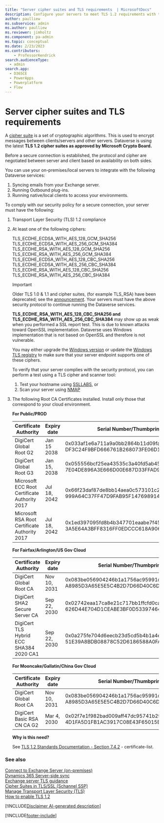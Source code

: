 ```yaml
---
title: "Server cipher suites and TLS requirements  | MicrosoftDocs"
description: Configure your servers to meet TLS 1.2 requirements with the latest cipher suites to use Dataverse services securely.
author: paulliew
ms.subservice: admin
ms.author: paulliew
ms.reviewer: jimholtz
ms.component: pa-admin
ms.topic: conceptual
ms.date: 2/23/2023
ms.contributors:
    - ProfessorKendrick
search.audienceType: 
  - admin
search.app:
  - D365CE
  - PowerApps
  - Powerplatform
  - Flow
---
```

# Server cipher suites and TLS requirements

A [cipher suite](/windows/win32/secauthn/cipher-suites-in-schannel) is a set of cryptographic algorithms. This is used to encrypt messages between clients/servers and other servers. Dataverse is using the latest **TLS 1.2 cipher suites as approved by Microsoft Crypto Board.** 

Before a secure connection is established, the protocol and cipher are negotiated between server and client based on availability on both sides. 

You can use your on-premises/local servers to integrate with the following Dataverse services:
1. Syncing emails from your Exchange server.
2. Running Outbound plug-ins.
3. Running native/local clients to access your environments.

To comply with our security policy for a secure connection, your server must have the following: 

1. Transport Layer Security (TLS) 1.2 compliance

2. At least one of the following ciphers: 

   TLS_ECDHE_ECDSA_WITH_AES_128_GCM_SHA256 <br />
   TLS_ECDHE_ECDSA_WITH_AES_256_GCM_SHA384 <br />
   TLS_ECDHE_RSA_WITH_AES_128_GCM_SHA256 <br />
   TLS_ECDHE_RSA_WITH_AES_256_GCM_SHA384 <br />
   TLS_ECDHE_ECDSA_WITH_AES_128_CBC_SHA256 <br />
   TLS_ECDHE_ECDSA_WITH_AES_256_CBC_SHA384 <br />
   TLS_ECDHE_RSA_WITH_AES_128_CBC_SHA256 <br />
   TLS_ECDHE_RSA_WITH_AES_256_CBC_SHA384

   > [!IMPORTANT]
   > Older TLS 1.0 & 1.1 and cipher suites, (for example TLS_RSA) have been deprecated; see the [announcement](../important-changes-coming.md#tls-rsa-cipher-suites-are-deprecated).
   > Your servers must have the above security protocol to continue running the Dataverse services.
   > 
   > **TLS_ECDHE_RSA_WITH_AES_128_CBC_SHA256 and TLS_ECDHE_RSA_WITH_AES_256_CBC_SHA384** may show up as weak when you performed a SSL report test. This is due to known attacks toward OpenSSL implementation. Dataverse uses Windows implementation that is not based on OpenSSL and therefore is not vulnerable. 

   You may either upgrade the [Windows version](/windows/win32/secauthn/cipher-suites-in-schannel) or update the [Windows TLS registry](/windows-server/security/tls/tls-registry-settings) to make sure that your server endpoint supports one of these ciphers.

   To verify that your server complies with the security protocol, you can perform a test using a TLS cipher and scanner tool:
   1. Test your hostname using [SSLLABS](https://www.ssllabs.com/ssltest/analyze.html), or
   2. Scan your server using [NMAP](https://nmap.org/)

3. The following Root CA Certificates installed. Install only those that correspond to your cloud environment.

   **For Public/PROD**

   |Certificate Authority  |Expiry date  |Serial Number/Thumbprint  |Download  |
   |---------|---------|---------|---------|
   |DigiCert Global Root G2     | Jan 15 2038        | 0x033af1e6a711a9a0bb2864b11d09fae5<br />DF3C24F9BFD666761B268073FE06D1CC8D4F82A4  |  [PEM](https://crt.sh/?d=8656329)       |
   |DigiCert Global Root G3     |  Jan 15, 2038       |  0x055556bcf25ea43535c3a40fd5ab4572<br />7E04DE896A3E666D00E687D33FFAD93BE83D349E    | [PEM](https://crt.sh/?d=8568700)        |
   |Microsoft ECC Root Certificate Authority 2017     | Jul 18, 2042        | 0x66f23daf87de8bb14aea0c573101c2ec<br />999A64C37FF47D9FAB95F14769891460EEC4C3C5     | [PEM](https://crt.sh/?d=2565145421)   |
   |Microsoft RSA Root Certificate Authority 2017   |  Jul 18, 2042       | 0x1ed397095fd8b4b347701eaabe7f45b3<br />3A5E64A3BFF8316FF0EDCCC618A906E4EAE4D74     | [PEM](https://crt.sh/?d=2565151295)     |


   **For Fairfax/Arlington/US Gov Cloud**

   |Certificate Authority  |Expiry date  |Serial Number/Thumbprint  |Download  |
   |---------|---------|---------|---------|
   |DigiCert Global Root CA     | Nov 10, 2031      | 0x083be056904246b1a1756ac95991c74a<br />A8985D3A65E5E5C4B2D7D66D40C6DD2FB19C5436  |  [PEM](https://crt.sh/?d=853428)   |
   |DigiCert SHA2 Secure Server CA     |  Sep 22, 2030       |  0x02742eaa17ca8e21c717bb1ffcfd0ca0<br />626D44E704D1CEABE3BF0D53397464AC8080142C  | [PEM](https://crt.sh/?d=3422153451)   |
   |DigiCert TLS Hybrid ECC SHA384 2020 CA1    | Sep 22, 2030        | 0x0a275fe704d6eecb23d5cd5b4b1a4e04<br />51E39A8BDB08878C52D6186588A0FA266A69CF28 | [PEM](https://crt.sh/?d=3422153452)   |

   **For Mooncake/Gallatin/China Gov Cloud**

   |Certificate Authority  |Expiry date  |Serial Number/Thumbprint  |Download  |
   |---------|---------|---------|---------|
   |DigiCert Global Root CA     | Nov 10, 2031  | 0x083be056904246b1a1756ac95991c74a<br />A8985D3A65E5E5C4B2D7D66D40C6DD2FB19C5436 |  [PEM](https://crt.sh/?d=853428)   |
   |DigiCert Basic RSA CN CA G2     |  Mar 4, 2030       |  0x02f7e1f982bad009aff47dc95741b2f6<br />4D1FA5D1FB1AC3917C08E43F65015E6AEA571179  | [PEM](https://crt.sh/?d=2545289014)   |

   **Why is this need?**

   See [TLS 1.2 Standards Documentation - Section 7.4.2](https://datatracker.ietf.org/doc/html/rfc5246#section-7.4.2) - certificate-list.



### See also
[Connect to Exchange Server (on-premises)](connect-exchange-server-on-premises.md) <br />
[Dynamics 365 Server-side sync](/powerapps/developer/common-data-service/server-side-synchronization-entities)  <br />
[Exchange server TLS guidance](https://techcommunity.microsoft.com/t5/exchange-team-blog/exchange-server-tls-guidance-part-1-getting-ready-for-tls-1-2/ba-p/607649) <br />
[Cipher Suites in TLS/SSL (Schannel SSP)](/windows/win32/secauthn/cipher-suites-in-schannel)  <br />
[Manage Transport Layer Security (TLS)](/windows-server/security/tls/manage-tls)  <br />
[How to enable TLS 1.2](/mem/configmgr/core/plan-design/security/enable-tls-1-2)  

[!INCLUDE[Disclaimer AI-generated description](../includes/disclaimer-ai-generated-description.md)]

[!INCLUDE[footer-include](../includes/footer-banner.md)]
